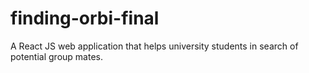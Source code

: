 # finding-orbi-final
A React JS web application that helps university students in search of potential group mates.
